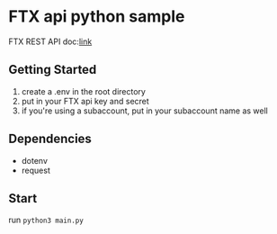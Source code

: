 # FTX api python sample

FTX REST API doc:[link](https://docs.ftx.com/#rest-api)

## Getting Started

1. create a .env in the root directory
2. put in your FTX api key and secret
3. if you're using a subaccount, put in your subaccount name as well

## Dependencies

- dotenv
- request

## Start

run `python3 main.py`